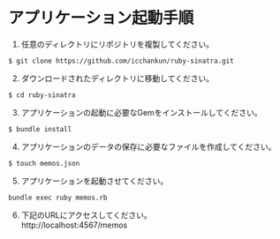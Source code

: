 # アプリケーション起動手順
1. 任意のディレクトリにリポジトリを複製してください。
```
$ git clone https://github.com/icchankun/ruby-sinatra.git
```

2. ダウンロードされたディレクトリに移動してください。
```
$ cd ruby-sinatra
```

3. アプリケーションの起動に必要なGemをインストールしてください。
```
$ bundle install
```

4. アプリケーションのデータの保存に必要なファイルを作成してください。
```
$ touch memos.json
```

5. アプリケーションを起動させてください。
```
bundle exec ruby memos.rb
```

6. 下記のURLにアクセスしてください。<br>
http://localhost:4567/memos
